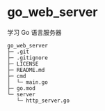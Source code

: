 # go_web_server
学习 Go 语言服务器


```
go_web_server
├─ .git
├─ .gitignore
├─ LICENSE
├─ README.md
├─ cmd
│  └─ main.go
├─ go.mod
└─ server
   └─ http_server.go

```